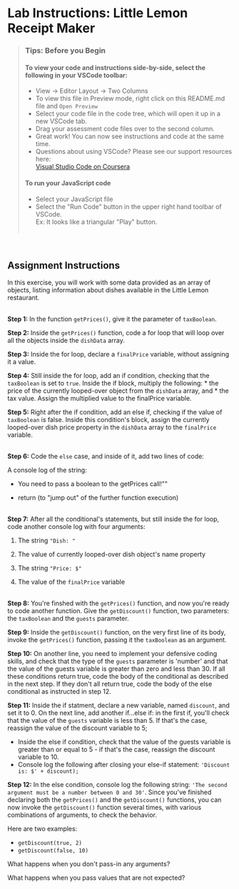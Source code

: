 # Lab Instructions: Little Lemon Receipt Maker
 
> ### **Tips: Before you Begin**
> #### **To view your code and instructions side-by-side**, select the following in your VSCode toolbar:
> - View -> Editor Layout -> Two Columns
> - To view this file in Preview mode, right click on this README.md file and `Open Preview`
> - Select your code file in the code tree, which will open it up in a new VSCode tab.
> - Drag your assessment code files over to the second column. 
> - Great work! You can now see instructions and code at the same time. 
> - Questions about using VSCode? Please see our support resources here:  
> [Visual Studio Code on Coursera](https://www.coursera.org/learn/programming-with-javascript/supplement/roMvE/visual-studio-code-on-coursera)
> #### **To run your JavaScript code**
> - Select your JavaScript file
> - Select the "Run Code" button in the upper right hand toolbar of VSCode.  
> Ex: It looks like a triangular "Play" button. <br><br>

<br>

## Assignment Instructions

In this exercise, you will work with some data provided as an array of objects, listing information about dishes available in the Little Lemon restaurant.
<br><br>

  **Step 1:** In the function `getPrices()`, give it the parameter of `taxBoolean`.
  
  **Step 2:** Inside the `getPrices()` function, code a for loop that will loop over all the objects inside the `dishData` array.
  
  **Step 3:** Inside the for loop, declare a `finalPrice` variable, without assigning it a value.
  
  **Step 4:** Still inside the for loop, add an if condition, checking that the `taxBoolean` is set to `true`. Inside the if block, multiply the following: * the price of the currently looped-over object from the `dishData` array, and * the tax value. Assign the multiplied value to the finalPrice variable.
  
  **Step 5:** Right after the if condition, add an else if, checking if the value of `taxBoolean` is false. Inside this condition's block, assign the currently looped-over dish price property in the `dishData` array to the `finalPrice` variable.
  <br><br>
  
  **Step 6:** Code the `else` case, and inside of it, add two lines of code:
  
  A console log of the string:  
  
  - You need to pass a boolean to the getPrices call!""  
  
  - return (to "jump out" of the further function execution)
  <br><br>
  
  <b>Step 7:</b> After all the conditional's statements, but still inside the for loop, code another console log with four arguments:
  
  1. The string `"Dish: "`
  
  2. The value of currently looped-over dish object's name property
  
  3. The string `"Price: $"`
  
  5. The value of the `finalPrice` variable
  <br><br>
  
  **Step 8:** You're finshed with the `getPrices()` function, and now you're ready to code another function. Give the `getDiscount()` function, two parameters: the `taxBoolean` and the `guests` parameter. 
  
  **Step 9:** Inside the `getDiscount()` function,  on the very first line of its body, invoke the `getPrices()` function, passing it the `taxBoolean` as an argument.
  
  **Step 10:** On another line, you need to implement your defensive coding skills, and check that the type of the `guests` parameter is 'number' and  that the value of the guests variable is greater than zero and less than 30.  If all these conditions return true, code the body of the conditional as described in the next step. If they don't all return true, code the body of the else conditional as instructed in step 12.
  
  **Step 11:** Inside the if statment, declare a new variable, named `discount`, and set it to 0. On the next line, add another if...else if: in the first if, you'll check that the value of the `guests` variable is less than 5. If that's the case, reassign the value of the discount variable to 5; 
  - Inside the else if condition, check that the value of the guests variable is greater than or equal to 5 - if that's the case, reassign the discount variable to 10.
  - Console log the following after closing your else-if statement: `'Discount is: $' + discount);`
  
  
  **Step 12:** In the else condition, console log the following string: `'The second argument must be a number between 0 and 30'`. Since you've finished declaring both the `getPrices()` and the `getDiscount()` functions, you can now invoke the `getDiscount()` function several times, with various combinations of arguments, to check the behavior. <br>
  
  Here are two examples: 
  - `getDiscount(true, 2) `
  - `getDiscount(false, 10)`
  
  What happens when you don't pass-in any arguments?  
  
  What happens when you pass values that are not expected?
